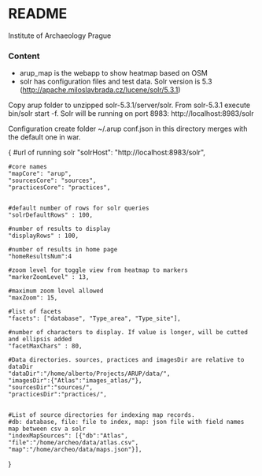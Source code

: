 # README #

Institute of Archaeology Prague

### Content ###

* arup_map is the webapp to show heatmap based on OSM
* solr has configuration files and test data. Solr version is 5.3 (http://apache.miloslavbrada.cz/lucene/solr/5.3.1)

 Copy arup folder to unzipped solr-5.3.1/server/solr. 
 From solr-5.3.1 execute bin/solr start -f. Solr will be running on port 8983: http://localhost:8983/solr  

Configuration
create folder ~/.arup
conf.json in this directory merges with the default one in war.

{
    #url of running solr
    "solrHost": "http://localhost:8983/solr",

    #core names
    "mapCore": "arup",
    "sourcesCore": "sources",
    "practicesCore": "practices",
    

    #default number of rows for solr queries
    "solrDefaultRows" : 100,

    #number of results to display
    "displayRows" : 100,

    #number of results in home page
    "homeResultsNum":4

    #zoom level for toggle view from heatmap to markers
    "markerZoomLevel" : 13,

    #maximum zoom level allowed
    "maxZoom": 15,

    #list of facets
    "facets": ["database", "Type_area", "Type_site"],

    #number of characters to display. If value is longer, will be cutted and ellipsis added
    "facetMaxChars" : 80,

    #Data directories. sources, practices and imagesDir are relative to dataDir
    "dataDir":"/home/alberto/Projects/ARUP/data/",
    "imagesDir":{"Atlas":"images_atlas/"},
    "sourcesDir":"sources/",
    "practicesDir":"practices/",


    #List of source directories for indexing map records. 
    #db: database, file: file to index, map: json file with field names map between csv a solr 
    "indexMapSources": [{"db":"Atlas", "file":"/home/archeo/data/atlas.csv", "map":"/home/archeo/data/maps.json"}],
}